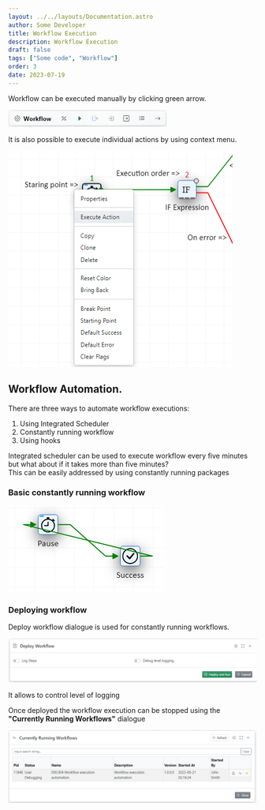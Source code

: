 ```yaml
---
layout: ../../layouts/Documentation.astro
author: Some Developer
title: Workflow Execution
description: Workflow Execution
draft: false
tags: ["Some code", "Workflow"]
order: 3
date: 2023-07-19
---
```


Workflow can be executed manually by clicking green arrow.

![Working execution toolbar](../../assets/workflow-execution-toolbar.png)

It is also possible to execute individual actions by using context menu.

![Action context menu](../../assets/action-context-menu.png)

## Workflow Automation.

There are three ways to automate workflow executions:

1. Using Integrated Scheduler
1. Constantly running workflow
1. Using hooks

Integrated scheduler can be used to execute workflow every five minutes but what about if it takes more than five minutes?\
This can be easily addressed by using constantly running packages

### Basic constantly running workflow

![Constantly Running Workflow](../../assets/constantly-running-workflow.png)

### Deploying workflow

Deploy workflow dialogue is used for constantly running workflows.

![Deploy workflow dialogue](../../assets/deploy-workflow.png)

It allows to control level of logging

Once deployed the workflow execution can be stopped using the **"Currently Running Workflows"** dialogue

![Currently running workflows](../../assets/currently-running-workflows.png)

